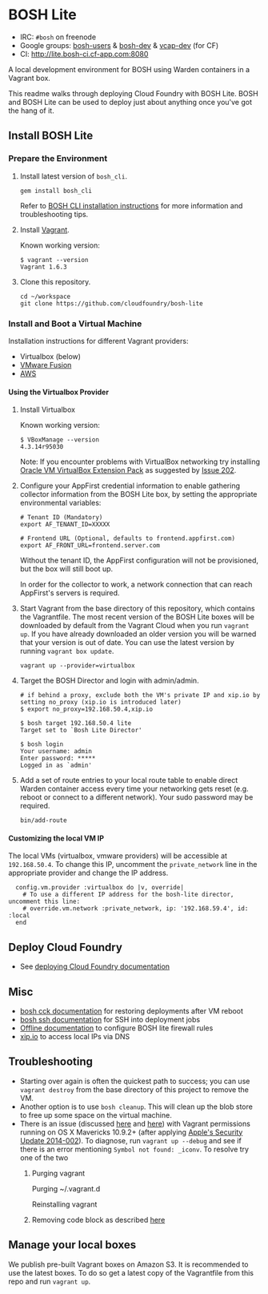 # BOSH Lite

* IRC: `#bosh` on freenode
* Google groups:
  [bosh-users](https://groups.google.com/a/cloudfoundry.org/group/bosh-users/topics) &
  [bosh-dev](https://groups.google.com/a/cloudfoundry.org/group/bosh-dev/topics) &
  [vcap-dev](https://groups.google.com/a/cloudfoundry.org/group/vcap-dev/topics) (for CF)
* CI: http://lite.bosh-ci.cf-app.com:8080

A local development environment for BOSH using Warden containers in a Vagrant box.

This readme walks through deploying Cloud Foundry with BOSH Lite.
BOSH and BOSH Lite can be used to deploy just about anything once you've got the hang of it.

## Install BOSH Lite

### Prepare the Environment

1. Install latest version of `bosh_cli`.

   ```
   gem install bosh_cli
   ```

   Refer to [BOSH CLI installation instructions](http://docs.cloudfoundry.org/bosh/bosh-cli.html)
   for more information and troubleshooting tips.

1. Install [Vagrant](http://www.vagrantup.com/downloads.html).

    Known working version:

    ```
    $ vagrant --version
    Vagrant 1.6.3
    ```

1. Clone this repository.

    ```
    cd ~/workspace
    git clone https://github.com/cloudfoundry/bosh-lite
    ```

### Install and Boot a Virtual Machine

Installation instructions for different Vagrant providers:

* Virtualbox (below)
* [VMware Fusion](docs/vmware-fusion-provider.md)
* [AWS](docs/aws-provider.md)

#### Using the Virtualbox Provider

1. Install Virtualbox

    Known working version:

    ```
    $ VBoxManage --version
    4.3.14r95030
    ```

    Note: If you encounter problems with VirtualBox networking try installing [Oracle VM VirtualBox Extension Pack](https://www.virtualbox.org/wiki/Downloads) as suggested by [Issue 202](https://github.com/cloudfoundry/bosh-lite/issues/202).
    
1. Configure your AppFirst credential information to enable gathering collector information from the BOSH Lite box, by setting the appropriate environmental variables:

	```
	# Tenant ID (Mandatory)
	export AF_TENANT_ID=XXXXX
	
	# Frontend URL (Optional, defaults to frontend.appfirst.com)
	export AF_FRONT_URL=frontend.server.com
	```
	
	Without the tenant ID, the AppFirst configuration will not be provisioned, but the box will still boot up. 
	
	In order for the collector to work, a network connection that can reach AppFirst's servers is required.

1. Start Vagrant from the base directory of this repository, which contains the Vagrantfile. The most recent version of the BOSH Lite boxes will be downloaded by default from the Vagrant Cloud when you run `vagrant up`. If you have already downloaded an older version you will be warned that your version is out of date. You can use the latest version by running `vagrant box update`.

    ```
    vagrant up --provider=virtualbox
    ```

1. Target the BOSH Director and login with admin/admin.

    ```
    # if behind a proxy, exclude both the VM's private IP and xip.io by setting no_proxy (xip.io is introduced later)
    $ export no_proxy=192.168.50.4,xip.io

    $ bosh target 192.168.50.4 lite
    Target set to `Bosh Lite Director'

    $ bosh login
    Your username: admin
    Enter password: *****
    Logged in as `admin'
    ```

1. Add a set of route entries to your local route table to enable direct Warden container access every time your networking gets reset (e.g. reboot or connect to a different network). Your sudo password may be required.

    ```
    bin/add-route
    ```

#### Customizing the local VM IP

The local VMs (virtualbox, vmware providers) will be accessible at `192.168.50.4`. To change this IP, uncomment the `private_network` line in the appropriate provider and change the IP address.

```
  config.vm.provider :virtualbox do |v, override|
    # To use a different IP address for the bosh-lite director, uncomment this line:
    # override.vm.network :private_network, ip: '192.168.59.4', id: :local
  end
```

## Deploy Cloud Foundry

* See [deploying Cloud Foundry documentation](docs/deploy-cf.md)

## Misc

* [bosh cck documentation](docs/bosh-cck.md) for restoring deployments after VM reboot
* [bosh ssh documentation](docs/bosh-ssh.md) for SSH into deployment jobs
* [Offline documentation](docs/offline-dns.md) to configure BOSH lite firewall rules
* [xip.io](http://xip.io) to access local IPs via DNS

## Troubleshooting

* Starting over again is often the quickest path to success; you can use `vagrant destroy` from the base directory of this project to remove the VM.
* Another option is to use `bosh cleanup`. This will clean up the blob store to free up some space on the virtual machine.
* There is an issue (discussed [here](https://groups.google.com/a/cloudfoundry.org/forum/m/#!topic/bosh-users/n2qYrpPUJaE) and [here](https://github.com/mitchellh/vagrant/issues/3589)) with Vagrant permissions running on OS X Mavericks 10.9.2+ (after applying [Apple's Security Update 2014-002](http://support.apple.com/en-us/HT202966)). To diagnose, run `vagrant up --debug` and see if there is an error mentioning `Symbol not found: _iconv`. To resolve try one of the two
  1. Purging vagrant

     Purging ~/.vagrant.d

     Reinstalling vagrant

  2. Removing code block as described [here](https://github.com/mitchellh/vagrant/issues/3589#issuecomment-42255427)

## Manage your local boxes

We publish pre-built Vagrant boxes on Amazon S3. It is recommended to use the latest boxes. To do so get a latest copy of the Vagrantfile from this repo and run `vagrant up`.

